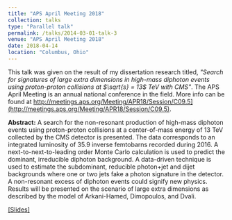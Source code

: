 ```yaml
---
title: "APS April Meeting 2018"
collection: talks
type: "Parallel talk"
permalink: /talks/2014-03-01-talk-3
venue: "APS April Meeting 2018"
date: 2018-04-14
location: "Columbus, Ohio"
---
```


This talk was given on the result of my dissertation research titled, <i>"Search for signatures of large extra dimensions in high-mass diphoton events using proton-proton collisions at $\sqrt{s} = 13$ TeV with CMS"</i>. The APS April Meeting is an annual national conference in the field. More info can be found at http://meetings.aps.org/Meeting/APR18/Session/C09.5](http://meetings.aps.org/Meeting/APR18/Session/C09.5).


<b>Abstract:</b> A search for the non-resonant production of high-mass diphoton events using proton-proton collisions at a center-of-mass energy of 13 TeV collected by the CMS detector is presented. The data corresponds to an integrated luminosity of 35.9 inverse femtobarns recorded during 2016. A next-to-next-to-leading order Monte Carlo calculation is used to predict the dominant, irreducible diphoton background. A data-driven technique is used to estimate the subdominant, reducible photon+jet and dijet backgrounds where one or two jets fake a photon signature in the detector. A non-resonant excess of diphoton events could signify new physics. Results will be presented on the scenario of large extra dimensions as described by the model of Arkani-Hamed, Dimopoulos, and Dvali.

[[Slides]](https://abuccilli.github.io/files/180414_aps_diphoton_non-resonant_search_buccilli.pdf)

